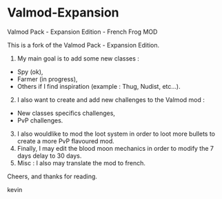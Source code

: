 # Valmod-Expansion
Valmod Pack - Expansion Edition - French Frog MOD

This is a fork of the Valmod Pack - Expansion Edition.
1. My main goal is to add some new classes :
 - Spy (ok),
 - Farmer (in progress),
 - Others if I find inspiration (example : Thug, Nudist, etc...).
2. I also want to create and add new challenges to the Valmod mod :
 - New classes specifics challenges,
 - PvP challenges.
3. I also wouldlike to mod the loot system in order to loot more bullets to create a more PvP flavoured mod.
4. Finally, I may edit the blood moon mechanics in order to modify the 7 days delay to 30 days.
5. Misc : I also may translate the mod to french.

Cheers, and thanks for reading.

kevin
